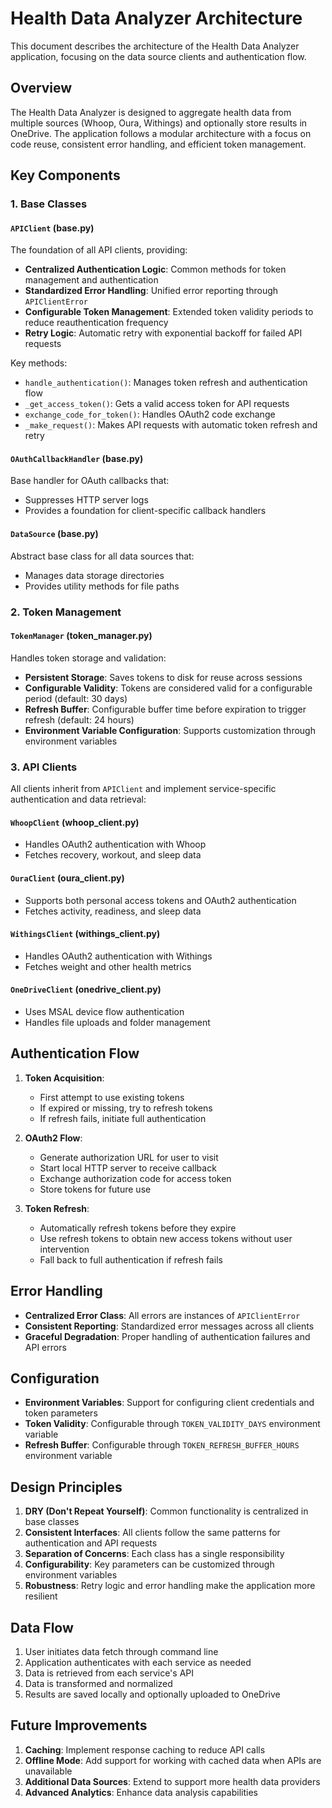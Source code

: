 # Health Data Analyzer Architecture

This document describes the architecture of the Health Data Analyzer application, focusing on the data source clients and authentication flow.

## Overview

The Health Data Analyzer is designed to aggregate health data from multiple sources (Whoop, Oura, Withings) and optionally store results in OneDrive. The application follows a modular architecture with a focus on code reuse, consistent error handling, and efficient token management.

## Key Components

### 1. Base Classes

#### `APIClient` (base.py)

The foundation of all API clients, providing:

- **Centralized Authentication Logic**: Common methods for token management and authentication
- **Standardized Error Handling**: Unified error reporting through `APIClientError`
- **Configurable Token Management**: Extended token validity periods to reduce reauthentication frequency
- **Retry Logic**: Automatic retry with exponential backoff for failed API requests

Key methods:
- `handle_authentication()`: Manages token refresh and authentication flow
- `_get_access_token()`: Gets a valid access token for API requests
- `exchange_code_for_token()`: Handles OAuth2 code exchange
- `_make_request()`: Makes API requests with automatic token refresh and retry

#### `OAuthCallbackHandler` (base.py)

Base handler for OAuth callbacks that:
- Suppresses HTTP server logs
- Provides a foundation for client-specific callback handlers

#### `DataSource` (base.py)

Abstract base class for all data sources that:
- Manages data storage directories
- Provides utility methods for file paths

### 2. Token Management

#### `TokenManager` (token_manager.py)

Handles token storage and validation:

- **Persistent Storage**: Saves tokens to disk for reuse across sessions
- **Configurable Validity**: Tokens are considered valid for a configurable period (default: 30 days)
- **Refresh Buffer**: Configurable buffer time before expiration to trigger refresh (default: 24 hours)
- **Environment Variable Configuration**: Supports customization through environment variables

### 3. API Clients

All clients inherit from `APIClient` and implement service-specific authentication and data retrieval:

#### `WhoopClient` (whoop_client.py)

- Handles OAuth2 authentication with Whoop
- Fetches recovery, workout, and sleep data

#### `OuraClient` (oura_client.py)

- Supports both personal access tokens and OAuth2 authentication
- Fetches activity, readiness, and sleep data

#### `WithingsClient` (withings_client.py)

- Handles OAuth2 authentication with Withings
- Fetches weight and other health metrics

#### `OneDriveClient` (onedrive_client.py)

- Uses MSAL device flow authentication
- Handles file uploads and folder management

## Authentication Flow

1. **Token Acquisition**:
   - First attempt to use existing tokens
   - If expired or missing, try to refresh tokens
   - If refresh fails, initiate full authentication

2. **OAuth2 Flow**:
   - Generate authorization URL for user to visit
   - Start local HTTP server to receive callback
   - Exchange authorization code for access token
   - Store tokens for future use

3. **Token Refresh**:
   - Automatically refresh tokens before they expire
   - Use refresh tokens to obtain new access tokens without user intervention
   - Fall back to full authentication if refresh fails

## Error Handling

- **Centralized Error Class**: All errors are instances of `APIClientError`
- **Consistent Reporting**: Standardized error messages across all clients
- **Graceful Degradation**: Proper handling of authentication failures and API errors

## Configuration

- **Environment Variables**: Support for configuring client credentials and token parameters
- **Token Validity**: Configurable through `TOKEN_VALIDITY_DAYS` environment variable
- **Refresh Buffer**: Configurable through `TOKEN_REFRESH_BUFFER_HOURS` environment variable

## Design Principles

1. **DRY (Don't Repeat Yourself)**: Common functionality is centralized in base classes
2. **Consistent Interfaces**: All clients follow the same patterns for authentication and API requests
3. **Separation of Concerns**: Each class has a single responsibility
4. **Configurability**: Key parameters can be customized through environment variables
5. **Robustness**: Retry logic and error handling make the application more resilient

## Data Flow

1. User initiates data fetch through command line
2. Application authenticates with each service as needed
3. Data is retrieved from each service's API
4. Data is transformed and normalized
5. Results are saved locally and optionally uploaded to OneDrive

## Future Improvements

1. **Caching**: Implement response caching to reduce API calls
2. **Offline Mode**: Add support for working with cached data when APIs are unavailable
3. **Additional Data Sources**: Extend to support more health data providers
4. **Advanced Analytics**: Enhance data analysis capabilities
